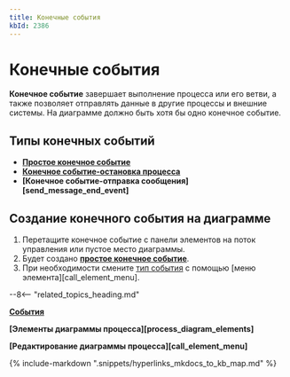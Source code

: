 ```yaml
---
title: Конечные события
kbId: 2386
---
```


# Конечные события

**Конечное событие** завершает выполнение процесса или его ветви, а также позволяет отправлять данные в другие процессы и внешние системы. На диаграмме должно быть хотя бы одно конечное событие.

## Типы конечных событий

- **[Простое конечное событие](https://kb.comindware.ru/article.php?id=2387)**
- **[Конечное событие-остановка процесса](https://kb.comindware.ru/article.php?id=2384)**
- **[Конечное событие-отправка сообщения][send_message_end_event]**

## Создание конечного события на диаграмме

1. Перетащите конечное событие с панели элементов на поток управления или пустое место диаграммы.
2. Будет создано **[простое конечное событие](https://kb.comindware.ru/article.php?id=2387)**.
3. При необходимости смените [тип события](#mcetoc_1h28cm1740) с помощью [меню элемента][call_element_menu].

--8<-- "related_topics_heading.md"

**[События](https://kb.comindware.ru/article.php?id=2374)**

**[Элементы диаграммы процесса][process_diagram_elements]**

**[Редактирование диаграммы процесса][call_element_menu]**

{% include-markdown ".snippets/hyperlinks_mkdocs_to_kb_map.md" %}
